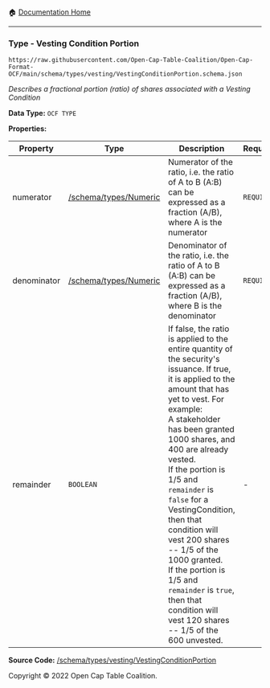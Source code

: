 :house: [Documentation Home](../../../home/xudiera/code/README.md)

---

### Type - Vesting Condition Portion

`https://raw.githubusercontent.com/Open-Cap-Table-Coalition/Open-Cap-Format-OCF/main/schema/types/vesting/VestingConditionPortion.schema.json`

_Describes a fractional portion (ratio) of shares associated with a Vesting Condition_

**Data Type:** `OCF TYPE`

**Properties:**

| Property    | Type                                   | Description                                                                                                                                                                                                                                                                                                                                                                                                                                                                                                        | Required   |
| ----------- | -------------------------------------- | ------------------------------------------------------------------------------------------------------------------------------------------------------------------------------------------------------------------------------------------------------------------------------------------------------------------------------------------------------------------------------------------------------------------------------------------------------------------------------------------------------------------ | ---------- |
| numerator   | [/schema/types/Numeric](../Numeric.md) | Numerator of the ratio, i.e. the ratio of A to B (A:B) can be expressed as a fraction (A/B), where A is the numerator                                                                                                                                                                                                                                                                                                                                                                                              | `REQUIRED` |
| denominator | [/schema/types/Numeric](../Numeric.md) | Denominator of the ratio, i.e. the ratio of A to B (A:B) can be expressed as a fraction (A/B), where B is the denominator                                                                                                                                                                                                                                                                                                                                                                                          | `REQUIRED` |
| remainder   | `BOOLEAN`                              | If false, the ratio is applied to the entire quantity of the security's issuance. If true, it is applied to the amount that has yet to vest. For example:</br> A stakeholder has been granted 1000 shares, and 400 are already vested.</br>If the portion is 1/5 and `remainder` is `false` for a VestingCondition, then that condition will vest 200 shares -- 1/5 of the 1000 granted.</br>If the portion is 1/5 and `remainder` is `true`, then that condition will vest 120 shares -- 1/5 of the 600 unvested. | -          |

**Source Code:** [/schema/types/vesting/VestingConditionPortion](../../../../../../../../../schema/types/vesting/VestingConditionPortion.schema.json)

Copyright © 2022 Open Cap Table Coalition.
